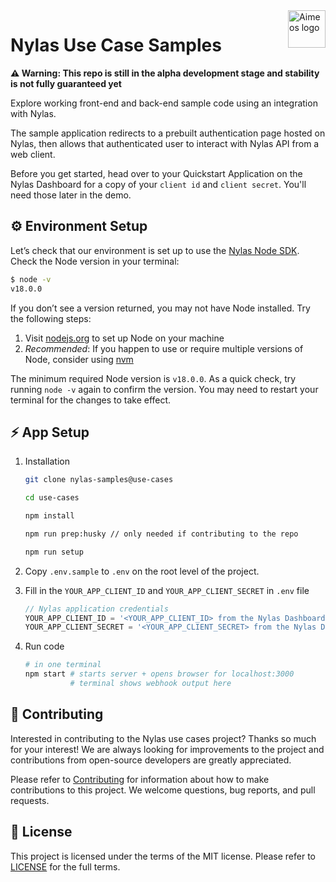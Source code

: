 <a href="https://www.nylas.com/">
    <img src="https://brand.nylas.com/assets/downloads/logo_horizontal_png/Nylas-Logo-Horizontal-Blue_.png" alt="Aimeos logo" title="Aimeos" align="right" height="60" />
</a>

# Nylas Use Case Samples

**⚠️ Warning: This repo is still in the alpha development stage and stability is not fully guaranteed yet**

Explore working front-end and back-end sample code using an integration with Nylas.

The sample application redirects to a prebuilt authentication page hosted on Nylas, then allows that authenticated user to interact with Nylas API from a web client.

Before you get started, head over to your Quickstart Application on the Nylas Dashboard for a copy of your `client id` and `client secret`. You'll need those later in the demo.

## ⚙️ Environment Setup

Let’s check that our environment is set up to use the [Nylas Node SDK](https://github.com/nylas/nylas-nodejs). Check the Node version in your terminal:

```bash
$ node -v
v18.0.0
```

If you don’t see a version returned, you may not have Node installed. Try the following steps:

1. Visit [nodejs.org](https://nodejs.org/en/) to set up Node on your machine
2. _Recommended_: If you happen to use or require multiple versions of Node, consider using [nvm](https://github.com/nvm-sh/nvm)

The minimum required Node version is `v18.0.0`. As a quick check, try running `node -v` again to confirm the version. You may need to restart your terminal for the changes to take effect.

## ⚡️ App Setup

1. Installation

   ```bash
   git clone nylas-samples@use-cases

   cd use-cases

   npm install

   npm run prep:husky // only needed if contributing to the repo

   npm run setup
   ```

2. Copy `.env.sample` to `.env` on the root level of the project.
3. Fill in the `YOUR_APP_CLIENT_ID` and `YOUR_APP_CLIENT_SECRET` in `.env` file

   ```js
   // Nylas application credentials
   YOUR_APP_CLIENT_ID = '<YOUR_APP_CLIENT_ID> from the Nylas Dashboard';
   YOUR_APP_CLIENT_SECRET = '<YOUR_APP_CLIENT_SECRET> from the Nylas Dashboard';
   ```

4. Run code

   ```bash
   # in one terminal
   npm start # starts server + opens browser for localhost:3000
             # terminal shows webhook output here
   ```

## 💙 Contributing

Interested in contributing to the Nylas use cases project? Thanks so much for your interest! We are always looking for improvements to the project and contributions from open-source developers are greatly appreciated.

Please refer to [Contributing](CONTRIBUTING.md) for information about how to make contributions to this project. We welcome questions, bug reports, and pull requests.

## 📝 License

This project is licensed under the terms of the MIT license. Please refer to [LICENSE](LICENSE.txt) for the full terms.
